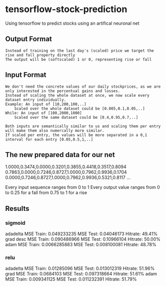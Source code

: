 # tensorflow-stock-prediction

Using tensorflow to predict stocks using an artifical neuronal net

## Output Format
	Instead of training on the last day's (scaled) price we target the rise and fall property directly
	The output will be (softscaled) 1 or 0, representing rise or fall

## Input Format
	We don't need the concrete values of our daily stockprices, as we are only interested in the percentual gains and losses.
	Instead of scaling the whole dataset at once, we now scale every dataset entry individually.
	Example: An input of [10,200,100,..]
		Scaled over the whole dataset could be [0.005,0.1,0.05,..]
	While: An input of [100,2000,1000]
		Scaled over the same dataset could be [0.4,0.95,0.7,..]

	Both inputs are semantically similar to us and scaling them per entry will make them also numercally more similar.
	If scaled per entry, the values will be more separated in a 0,1 interval for each entry [0.05,0.5,1,..]

## The new prepared data for our net
1.0000,0.3474,0.0000,0.3201,0.3855,0.4418,0.3517,0.8094
0.7863,0.0000,0.7246,0.8727,1.0000,0.7962,0.9936,0.1704
0.0000,0.7246,0.8727,1.0000,0.7962,0.9936,0.5321,0.8117
...

Every input sequence ranges from 0 to 1
Every output value ranges
	from 0 to 0.25 for a fall
	from 0.75 to 1 for a rise

## Results

### sigmoid
adadelta
MSE Train:  0.049233235
MSE Test:  0.04046173
Hitrate: 49.41%
grad desc
MSE Train:  0.090486966
MSE Test:  0.10966104
Hitrate: 50.00%
adam
MSE Train:  0.0066285883
MSE Test:  0.008100081
Hitrate: 48.78%
### relu
adadelta
MSE Train:  0.01285096
MSE Test:  0.013012319
Hitrate: 51.96%
grad
MSE Train:  0.0684103
MSE Test:  0.097318664
Hitrate: 51.61%
adam
MSE Train:  0.009341125
MSE Test:  0.011232391
Hitrate: 51.79%
